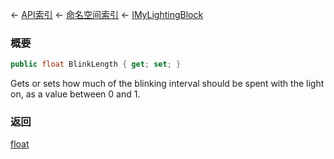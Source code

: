 ← [API索引](Api-Index) ← [命名空间索引](Namespace-Index) ← [IMyLightingBlock](Sandbox.ModAPI.Ingame.IMyLightingBlock)

### 概要

```csharp
public float BlinkLength { get; set; }
```

Gets or sets how much of the blinking interval should be spent with the light on, as a value between 0 and 1.

### 返回

[float](https://docs.microsoft.com/en-us/dotnet/api/System.Single?view=netframework-4.6)

